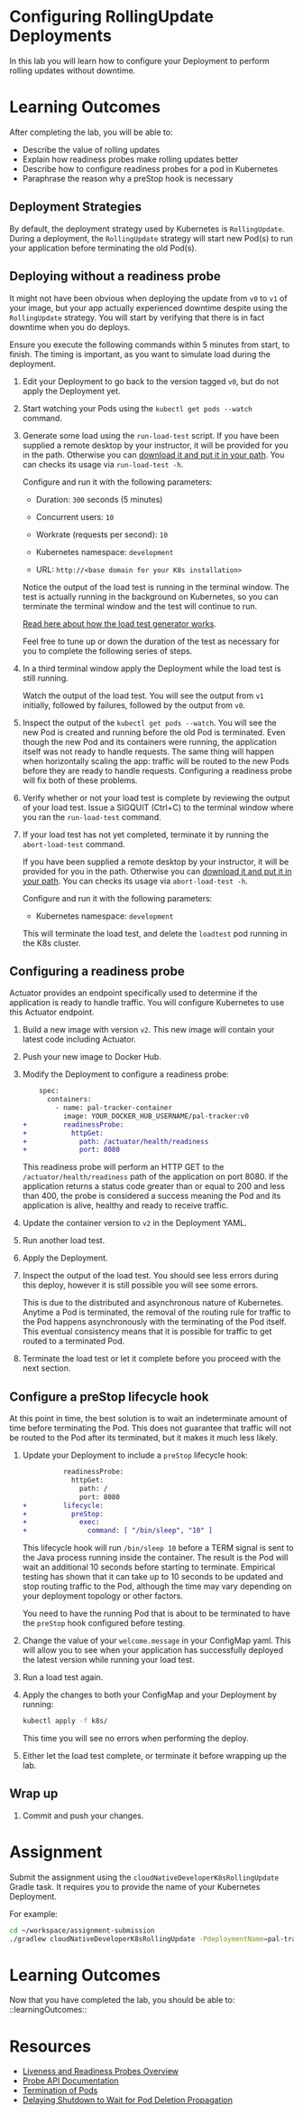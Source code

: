 # Configuring RollingUpdate Deployments

In this lab you will learn how to configure your Deployment to perform
rolling updates without downtime.

# Learning Outcomes

After completing the lab, you will be able to:

- Describe the value of rolling updates
- Explain how readiness probes make rolling updates better
- Describe how to configure readiness probes for a pod in Kubernetes
- Paraphrase the reason why a preStop hook is necessary

## Deployment Strategies

By default, the deployment strategy used by Kubernetes is
`RollingUpdate`.
During a deployment, the `RollingUpdate` strategy will start new Pod(s)
to run your application before terminating the old Pod(s).

## Deploying without a readiness probe

It might not have been obvious when deploying the update from `v0` to
`v1` of your image, but your app actually experienced downtime despite
using the `RollingUpdate` strategy.
You will start by verifying that there is in fact downtime when you do
deploys.

Ensure you execute the following commands within 5 minutes from start,
to finish.
The timing is important,
as you want to simulate load during the deployment.

1.  Edit your Deployment to go back to the version tagged `v0`, but
    do not apply the Deployment yet.

1.  Start watching your Pods using the `kubectl get pods --watch`
    command.

1.  Generate some load using the `run-load-test` script.
    If you have been supplied a remote desktop by your instructor,
    it will be provided for you in the path.
    Otherwise you can
    [download it and put it in your path](https://raw.githubusercontent.com/platform-acceleration-lab/docker-loadtest/main/run-load-test).
    You can checks its usage via `run-load-test -h`.

    Configure and run it with the following parameters:

    -   Duration:
        `300` seconds (5 minutes)

    -   Concurrent users:
        `10`

    -   Workrate (requests per second):
        `10`

    -   Kubernetes namespace:
        `development`

    -   URL:
        `http://<base domain for your K8s installation>`

    Notice the output of the load test is running in the terminal window.
    The test is actually running in the background on Kubernetes,
    so you can terminate the terminal window and the test will continue
    to run.

    [Read here about how the load test generator works](https://github.com/platform-acceleration-lab/docker-loadtest#running-with-the-wrapper-scripts-in-k8s).

    Feel free to tune up or down the duration of the test as necessary
    for you to complete the following series of steps.

1.  In a third terminal window apply the Deployment while the load
    test is still running.

    Watch the output of the load test.
    You will see the output from `v1` initially, followed by failures,
    followed by the output from `v0`.

1.  Inspect the output of the `kubectl get pods --watch`.
    You will see the new Pod is created and running before the old Pod
    is terminated.
    Even though the new Pod and its containers were running, the
    application itself was not ready to handle requests.
    The same thing will happen when horizontally scaling the app:
    traffic will be routed to the new Pods before they are ready to
    handle requests.
    Configuring a readiness probe will fix both of these problems.

1.  Verify whether or not your load test is complete by reviewing the
    output of your load test.
    Issue a SIGQUIT (Ctrl+C) to the terminal window where you ran the
    `run-load-test` command.

1.  If your load test has not yet completed,
    terminate it by running the `abort-load-test` command.

    If you have been supplied a remote desktop by your instructor,
    it will be provided for you in the path.
    Otherwise you can
    [download it and put it in your path](https://raw.githubusercontent.com/platform-acceleration-lab/docker-loadtest/main/abort-load-test).
    You can checks its usage via `abort-load-test -h`.

    Configure and run it with the following parameters:

    -   Kubernetes namespace:
        `development`

    This will terminate the load test,
    and delete the `loadtest` pod running  in the K8s cluster.

## Configuring a readiness probe

Actuator provides an endpoint specifically used to determine if the
application is ready to handle traffic.
You will configure Kubernetes to use this Actuator endpoint.

1.  Build a new image with version `v2`.
    This new image will contain your latest code including Actuator.

1.  Push your new image to Docker Hub.

1.  Modify the Deployment to configure a readiness probe:

    ```diff
        spec:
          containers:
            - name: pal-tracker-container
              image: YOUR_DOCKER_HUB_USERNAME/pal-tracker:v0
    +         readinessProbe:
    +           httpGet:
    +             path: /actuator/health/readiness
    +             port: 8080
    ```

    This readiness probe will perform an HTTP GET to the
    `/actuator/health/readiness` path of the application on port 8080.
    If the application returns a status code greater than or equal to
    200 and less than 400, the probe is considered a success meaning the
    Pod and its application is alive, healthy and ready to receive
    traffic.

1.  Update the container version to `v2` in the Deployment YAML.

1.  Run another load test.

1.  Apply the Deployment.

1.  Inspect the output of the load test.
    You should see less errors during this deploy, however it is still
    possible you will see some errors.

    This is due to the distributed and asynchronous nature of
    Kubernetes.
    Anytime a Pod is terminated, the removal of the routing rule for
    traffic to the Pod happens asynchronously with the terminating of
    the Pod itself.
    This eventual consistency means that it is possible for traffic to
    get routed to a terminated Pod.

1.  Terminate the load test or let it complete before you proceed with
    the next section.

## Configure a preStop lifecycle hook

At this point in time, the best solution is to wait an indeterminate
amount of time before terminating the Pod.
This does not guarantee that traffic will not be routed to the Pod after
its terminated,
but it makes it much less likely.

1.  Update your Deployment to include a `preStop` lifecycle hook:

    ```diff
              readinessProbe:
                httpGet:
                  path: /
                  port: 8080
    +         lifecycle:
    +           preStop:
    +             exec:
    +               command: [ "/bin/sleep", "10" ]
    ```

    This lifecycle hook will run `/bin/sleep 10` before a TERM signal is
    sent to the Java process running inside the container.
    The result is the Pod will wait an additional 10 seconds before
    starting to terminate.
    Empirical testing has shown that it can take up to 10 seconds to be
    updated and stop routing traffic to the Pod, although the time
    may vary depending on your deployment topology or other factors.

    You need to have the running Pod that is about to be terminated to
    have the `preStop` hook configured before testing.

1.  Change the value of your `welcome.message` in your ConfigMap yaml.
    This will allow you to see when your application has successfully
    deployed the latest version while running your load test.

1.  Run a load test again.

1.  Apply the changes to both your ConfigMap and your Deployment by
    running:

    ```bash
    kubectl apply -f k8s/
    ```

    This time you will see no errors when performing the deploy.

1.  Either let the load test complete,
    or terminate it before wrapping up the lab.

## Wrap up

1. Commit and push your changes.

# Assignment

Submit the assignment using the `cloudNativeDeveloperK8sRollingUpdate`
Gradle task.
It requires you to provide the name of your Kubernetes Deployment.

For example:

```bash
cd ~/workspace/assignment-submission
./gradlew cloudNativeDeveloperK8sRollingUpdate -PdeploymentName=pal-tracker
```

# Learning Outcomes

Now that you have completed the lab, you should be able to:
::learningOutcomes::

# Resources

- [Liveness and Readiness Probes Overview](https://kubernetes.io/docs/tasks/configure-pod-container/configure-liveness-readiness-startup-probes/)
- [Probe API Documentation](https://kubernetes.io/docs/reference/generated/kubernetes-api/v1.19/#probe-v1-core)
- [Termination of Pods](https://kubernetes.io/docs/concepts/workloads/pods/#termination-of-pods)
- [Delaying Shutdown to Wait for Pod Deletion Propagation](https://blog.gruntwork.io/delaying-shutdown-to-wait-for-pod-deletion-propagation-445f779a8304)